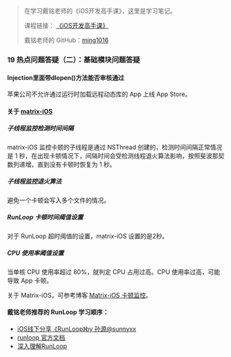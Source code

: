 > 在学习戴铭老师的《iOS开发高手课》，这里是学习笔记。
> 
> 课程链接： [《iOS开发高手课》](https://time.geekbang.org/column/intro/161?code=PbktFs%2Fw7EHB9TJpCcw1bc9KoCR%2FYLnpUmqrB0uOruk%3D)
> 
> 戴铭老师的 GitHub：[ming1016](https://github.com/ming1016)

### 19 热点问题答疑（二）：基础模块问题答疑

#### Injection里面带dlopen()方法能否审核通过

苹果公司不允许通过运行时加载远程动态库的 App 上线 App Store。

#### 关于 [matrix-iOS](https://github.com/Tencent/matrix)

##### 子线程监控检测时间间隔

matrix-iOS 监控卡顿的子线程是通过 NSThread 创建的，检测时间间隔正常情况是 1 秒，在出现卡顿情况下，间隔时间会受检测线程退火算法影响，按照斐波那契数列递增，直到没有卡顿时恢复为 1 秒。

##### 子线程监控退火算法

避免一个卡顿会写入多个文件的情况。

##### RunLoop 卡顿时间阈值设置

对于 RunLoop 超时阈值的设置，matrix-iOS 设置的是2秒。

##### CPU 使用率阈值设置

当单核 CPU 使用率超过 80%，就判定 CPU 占用过高。CPU 使用率过高，可能导致 App 卡顿。

关于 Matrix-iOS，可参考博客 [Matrix-iOS 卡顿监控](https://cloud.tencent.com/developer/article/1427933)。


#### 戴铭老师推荐的 RunLoop 学习顺序：
- [iOS线下分享《RunLoop》by 孙源@sunnyxx](https://v.youku.com/v_show/id_XODgxODkzODI0.html)
- [runloop 官方文档](https://developer.apple.com/library/archive/documentation/Cocoa/Conceptual/Multithreading/RunLoopManagement/RunLoopManagement.html)
- [深入理解RunLoop](https://blog.ibireme.com/2015/05/18/runloop/)
